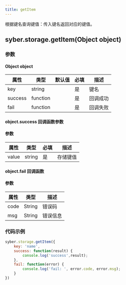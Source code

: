 ```yaml
---
title: getItem
---
```


根据键名查询键值：传入键名返回对应的键值。

<!-- 支持`Promise` 使用。 -->

## syber.storage.getItem(Object object)
### 参数
#### Object object
| 属性     | 类型   | 默认值  |  必填 | 描述                         |
| ---------- | ------- | -------- | ---------------- | ----------------------------------
| key | string |   | 是       | 键名 |
| success | function |  |  是       | 回调成功      |
| fail   | function |  |  是       | 回调失败     |

#### object.success 回调函数参数
#### 参数
| 属性     | 类型    | 必填 | 描述                     |
| ---------- | ------- | -------- | ---------------------- |
| value | string  | 是     | 存储键值 |

#### object.fail 回调函数
#### 参数
| 属性 | 类型  | 描述 |
| -- | -- | -- |
| code | String | 错误码 |
| msg | String  | 错误信息 |


### 代码示例
``` javascript
syber.storage.getItem({
    key: 'name',
    success: function(result) {
        console.log('success',result); 
    },
    fail: function(error) {
        console.log('fail: ', error.code, error.msg);
    }
})
```

<!-- #### Promise
``` javascript
syber.storage.getItem({
    key: 'name'
}).then(function(result) {
    console.log('success',result); 
}).catch(function(error) {
    console.log('fail: ', error.code, error.msg);
})
``` -->